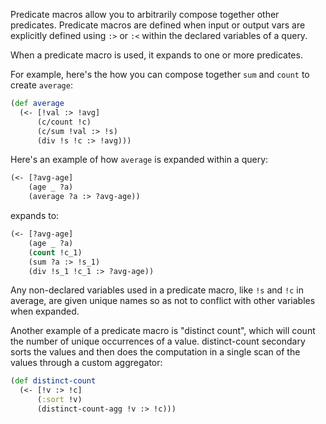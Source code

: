 Predicate macros allow you to arbitrarily compose together other predicates. Predicate macros are defined when input or output vars are explicitly defined using `:>` or `:<` within the declared variables of a query. 

When a predicate macro is used, it expands to one or more predicates.
 
For example, here's the how you can compose together `sum` and `count` to create `average`: 

```clojure
(def average 
  (<- [!val :> !avg] 
      (c/count !c)
      (c/sum !val :> !s)
      (div !s !c :> !avg))) 
```
Here's an example of how `average` is expanded within a query: 

```clojure
(<- [?avg-age] 
    (age _ ?a)
    (average ?a :> ?avg-age))
```
expands to: 

```clojure
(<- [?avg-age]
    (age _ ?a)
    (count !c_1)
    (sum ?a :> !s_1)
    (div !s_1 !c_1 :> ?avg-age))
```
Any non-declared variables used in a predicate macro, like `!s` and `!c` in average, are given unique names so as not to conflict with other variables when expanded. 

Another example of a predicate macro is "distinct count", which will count the number of unique occurrences of a value. distinct-count secondary sorts the values and then does the computation in a single scan of the values through a custom aggregator:

```clojure
(def distinct-count 
  (<- [!v :> !c] 
      (:sort !v) 
      (distinct-count-agg !v :> !c))) 
```